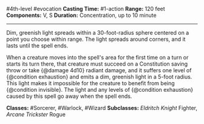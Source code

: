 #4th-level #evocation
**Casting Time:** #1-action
**Range:** 120 feet
**Components:** V, S
**Duration:** Concentration, up to 10 minute

---

Dim, greenish light spreads within a 30-foot-radius sphere centered on a point you choose within range. The light spreads around corners, and it lasts until the spell ends.

When a creature moves into the spell's area for the first time on a turn or starts its turn there, that creature must succeed on a Constitution saving throw or take {@damage 4d10} radiant damage, and it suffers one level of {@condition exhaustion} and emits a dim, greenish light in a 5-foot radius. This light makes it impossible for the creature to benefit from being {@condition invisible}. The light and any levels of {@condition exhaustion} caused by this spell go away when the spell ends.


**Classes:** #Sorcerer, #Warlock, #Wizard
**Subclasses:** *Eldritch Knight* Fighter, *Arcane Trickster* Rogue
